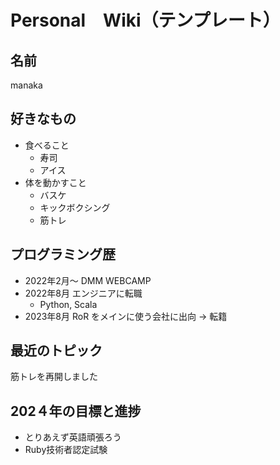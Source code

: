 # Personal　Wiki（テンプレート）

## 名前

manaka

## 好きなもの

- 食べること
  - 寿司
  - アイス
- 体を動かすこと
  - バスケ
  - キックボクシング
  - 筋トレ

## プログラミング歴

- 2022年2月〜 DMM WEBCAMP
- 2022年8月 エンジニアに転職
  - Python, Scala
- 2023年8月 RoR をメインに使う会社に出向 -> 転籍

## 最近のトピック

筋トレを再開しました

## 202４年の目標と進捗

- とりあえず英語頑張ろう
- Ruby技術者認定試験
